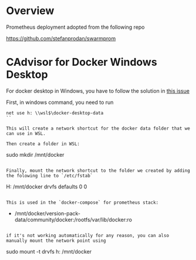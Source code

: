 # Overview

Prometheus deployment adopted from the following repo

https://github.com/stefanprodan/swarmprom

# CAdvisor for Docker Windows Desktop
For docker desktop in Windows, you have to follow the solution in [this issue](https://github.com/microsoft/WSL/discussions/4176#discussioncomment-831817)

First, in windows command, you need to run
```
net use h: \\wsl$\docker-desktop-data
``

This will create a network shortcut for the docker data folder that we can use in WSL.

Then create a folder in WSL:
```
sudo mkdir /mnt/docker
```

Finally, mount the network shortcut to the folder we created by adding the folowing line to `/etc/fstab`
```
H: /mnt/docker drvfs defaults 0 0
```

This is used in the `docker-compose` for prometheus stack:
```
- /mnt/docker/version-pack-data/community/docker:/rootfs/var/lib/docker:ro
```

if it's not working automatically for any reason, you can also manually mount the network point using
```
sudo mount -t drvfs h: /mnt/docker
```